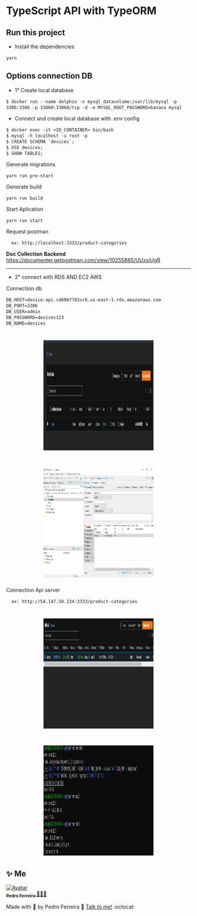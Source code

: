 
# TypeScript API with TypeORM

## Run this project

- Install the dependencies:
```
yarn
```

## Options connection DB
- 1° Create local database
```
$ docker run --name dolphin -v mysql_datavolume:/var/lib/mysql -p 3306:3306 -p 33060:33060/tcp -d -e MYSQL_ROOT_PASSWORD=banana mysql
```
- Connect and create local database with .env config
```
$ docker exec -it <ID_CONTAINER> bin/bash
$ mysql -h localhost -u root -p
$ CREATE SCHEMA `devices`;
$ USE devices;
$ SHOW TABLES;
```

Generate migrations
```
yarn run pre-start
```

Generate build
```
yarn run build
```

Start Aplication
```
yarn run start
```

Request postman
```
  ex: http://localhost:3333/product-categories
```
**Doc Collection Backend** https://documenter.getpostman.com/view/10255865/UUxxiUgR

---

- 2° connect with RDS AND EC2 AWS

Connection db
```
DB_HOST=device-api.cd60b7783xr6.us-east-1.rds.amazonaws.com
DB_PORT=3306
DB_USER=admin
DB_PASSWORD=devices123
DB_NAME=devices
```
<h1 align="center">
    <img src="https://github.com/PF-Henrique/test-backend-eldorado/blob/master/.docs/rds.png" width= "300px;" height= "300px;" />
</h1>


<h1 align="center">
    <img src="https://github.com/PF-Henrique/test-backend-eldorado/blob/master/.docs/sgbd.png" width= "300px;" height= "300px;" />
</h1>

Connection Api server
```
  ex: http://54.147.50.134:3333/product-categories
```

<h1 align="center">
    <img src="https://github.com/PF-Henrique/test-backend-eldorado/blob/master/.docs/ec2.png" width= "300px;" height= "300px;" />
</h1>


<h1 align="center">
    <img src="https://github.com/PF-Henrique/test-backend-eldorado/blob/master/.docs/server_running.png" width= "300px;" height= "300px;" />
</h1>



## ✨ Me

<a href="https:https://github.com/PF-Henrique/">
  <img src="https://avatars1.githubusercontent.com/u/48561196?s=460&u=5b39cdc8c6d447868ca0caac900f1ee7a1793962&v=4" width= "50px;" height= "50px;" alt="Avatar"/>
  <br />
 <sub>
  <b>
    Pedro Ferreira
  </b>
</sub>
</a> 
<a href="<a href="https:https://github.com/PF-Henrique/" title="proffy">🚀👩‍🚀</a>
<br />

Made with 💙 by Pedro Ferreira 👋 [Talk to me!](https://www.linkedin.com/in/pedro-ferreira-148503b8/) :octocat:

